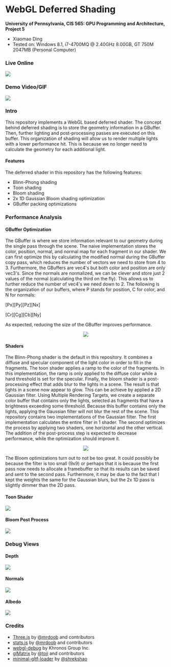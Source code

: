WebGL Deferred Shading
======================

**University of Pennsylvania, CIS 565: GPU Programming and Architecture, Project 5**

* Xiaomao Ding
* Tested on: Windows 8.1, i7-4700MQ @ 2.40GHz 8.00GB, GT 750M 2047MB (Personal Computer)

### Live Online

[![](img/thumb.png)](https://xnieamo.github.io/Project5-WebGL-Deferred-Shading-with-glTF/)

### Demo Video/GIF

![](img/Demo.gif)

### Intro

This repository implements a WebGL based deferred shader. The concept behind deferred shading is to store the geometry information in a GBuffer. Then, further lighting and post-processing passes are executed on this buffer. This organization of shading will allow us to render multiple lights with a lower performance hit. This is because we no longer need to calculate the geometry for each additional light.  

#### Features
The deferred shader in this repository has the following features:
* Blinn-Phong shading
* Toon shading
* Bloom shading
* 2x 1D Gaussian Bloom shading optimization
* GBuffer packing optimizations

### Performance Analysis
#### GBuffer Optimization
The GBuffer is where we store information relevant to our geometry during the single pass through the scene. The naive implementation stores the color, position, normal, and normal map for each fragment in our shader. We can first optimize this by calculating the modified normal during the GBuffer copy pass, which reduces the number of vectors we need to store from 4 to 3.  Furthermore, the GBuffers are vec4's but both color and position are only vec3's. Since the normals are normalized, we can be clever and store just 2 values of the normal (calculating the third on the fly).  This allows us to further reduce the number of vec4's we need down to 2. The following is the organization of our buffers, where P stands for position, C for color, and N for normals:

[Px][Py][Pz][Nx]

[Cr][Cg][Cb][Ny]

As expected, reducing the size of the GBuffer improves performance. 

<p align="center">
  <img src="https://github.com/xnieamo/Project5-WebGL-Deferred-Shading-with-glTF/blob/master/img/GBufferOpt.png?raw=true">
</p>

#### Shaders
The Blinn-Phong shader is the default in this repository. It combines a diffuse and specular component of the light color in order to fill in the fragments. The toon shader applies a ramp to the color of the fragments. In this implementation, the ramp is only applied to the diffuse color while a hard threshold is set for the specular. Finally, the bloom shader is a post-processing effect that adds blur to the lights in a scene. The result is that lights in a scene now appear to glow.  This can be achieve by applied a 2D Gaussian filter. Using Multiple Rendering Targets, we create a separate color buffer that contains only the lights, selected as fragments that have a brightness exceeding some threshold. Because this buffer contains only the lights, applying the Gaussian filter will not blur the rest of the scene. This repository contains two implementations of the Gaussian filter. The first implementation calculates the entire filter in 1 shader. The second optimizes the process by applying two shaders, one horizontal and the other vertical. The addition of the post-process step is expected to decrease performance, while the optimization should improve it.


<p align="center">
  <img src="https://github.com/xnieamo/Project5-WebGL-Deferred-Shading-with-glTF/blob/master/img/Shaders.png?raw=true">
</p>

The Bloom optimizations turn out to not be too great. It could possibly be because the filter is too small (9x9) or perhaps that it is because the first pass now needs to allocate a framebuffer so that its results can be saved and sent to the second pass. Furthermore, it may be due to the fact that I kept the weights the same for the Gaussian blurs, but the 2x 1D pass is slightly dimmer than the 2D pass.

#### Toon Shader
![](img/toon.PNG)

#### Bloom Post Process
![](img/Bloom.PNG)

### Debug Views
#### Depth
![](img/Depth.PNG)
#### Normals
![](img/Normals.PNG)
#### Albedo
![](img/Albedo.PNG)

### Credits

* [Three.js](https://github.com/mrdoob/three.js) by [@mrdoob](https://github.com/mrdoob) and contributors
* [stats.js](https://github.com/mrdoob/stats.js) by [@mrdoob](https://github.com/mrdoob) and contributors
* [webgl-debug](https://github.com/KhronosGroup/WebGLDeveloperTools) by Khronos Group Inc.
* [glMatrix](https://github.com/toji/gl-matrix) by [@toji](https://github.com/toji) and contributors
* [minimal-gltf-loader](https://github.com/shrekshao/minimal-gltf-loader) by [@shrekshao](https://github.com/shrekshao)
